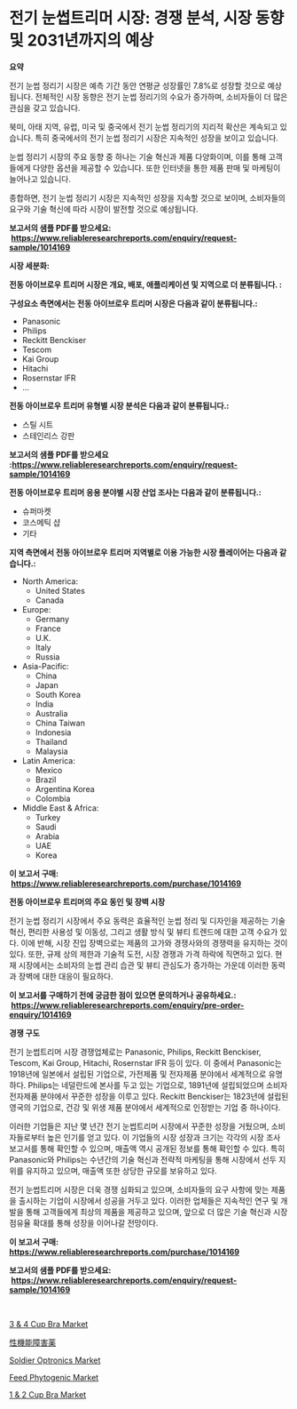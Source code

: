 <p><h1>전기 눈썹트리머 시장: 경쟁 분석, 시장 동향 및 2031년까지의 예상</h1></p><p><strong>요약</strong></p>
<p><p>전기 눈썹 정리기 시장은 예측 기간 동안 연평균 성장률인 7.8%로 성장할 것으로 예상됩니다. 전체적인 시장 동향은 전기 눈썹 정리기의 수요가 증가하며, 소비자들이 더 많은 관심을 갖고 있습니다.</p><p>북미, 아태 지역, 유럽, 미국 및 중국에서 전기 눈썹 정리기의 지리적 확산은 계속되고 있습니다. 특히 중국에서의 전기 눈썹 정리기 시장은 지속적인 성장을 보이고 있습니다.</p><p>눈썹 정리기 시장의 주요 동향 중 하나는 기술 혁신과 제품 다양화이며, 이를 통해 고객들에게 다양한 옵션을 제공할 수 있습니다. 또한 인터넷을 통한 제품 판매 및 마케팅이 늘어나고 있습니다.</p><p>종합하면, 전기 눈썹 정리기 시장은 지속적인 성장을 지속할 것으로 보이며, 소비자들의 요구와 기술 혁신에 따라 시장이 발전할 것으로 예상됩니다.</p></p>
<p><strong>보고서의 샘플 PDF를 받으세요: &nbsp;<a href="https://www.reliableresearchreports.com/enquiry/request-sample/1014169">https://www.reliableresearchreports.com/enquiry/request-sample/1014169</a></strong></p>
<p><strong>시장 세분화:</strong></p>
<p><strong> 전동 아이브로우 트리머 시장은 개요, 배포, 애플리케이션 및 지역으로 더 분류됩니다. :</strong></p>
<p><strong>구성요소 측면에서는 전동 아이브로우 트리머 시장은 다음과 같이 분류됩니다.:</strong></p>
<p><ul><li>Panasonic</li><li>Philips</li><li>Reckitt Benckiser</li><li>Tescom</li><li>Kai Group</li><li>Hitachi</li><li>Rosernstar lFR</li><li>...</li></ul></p>
<p><strong> 전동 아이브로우 트리머 유형별 시장 분석은 다음과 같이 분류됩니다.:</strong></p>
<p><ul><li>스틸 시트</li><li>스테인리스 강판</li></ul></p>
<p><strong>보고서의 샘플 PDF를 받으세요 :<a href="https://www.reliableresearchreports.com/enquiry/request-sample/1014169">https://www.reliableresearchreports.com/enquiry/request-sample/1014169</a></strong></p>
<p><strong> 전동 아이브로우 트리머 응용 분야별 시장 산업 조사는 다음과 같이 분류됩니다.:</strong></p>
<p><ul><li>슈퍼마켓</li><li>코스메틱 샵</li><li>기타</li></ul></p>
<p><strong>지역 측면에서 전동 아이브로우 트리머 지역별로 이용 가능한 시장 플레이어는 다음과 같습니다.:</strong></p>
<p><ul>
    <li>
        North America:
        <ul>
            <li>United States</li>
            <li>Canada</li>
        </ul>
    </li>
    <li>
        Europe:
        <ul>
            <li>Germany</li>
            <li>France</li>
            <li>U.K.</li>
            <li>Italy</li>
            <li>Russia</li>
        </ul>
    </li>
    <li>
        Asia-Pacific:
        <ul>
            <li>China</li>
            <li>Japan</li>
            <li>South Korea</li>
            <li>India</li>
            <li>Australia</li>
            <li>China Taiwan</li>
            <li>Indonesia</li>
            <li>Thailand</li>
            <li>Malaysia</li>
        </ul>
    </li>
    <li>
        Latin America:
        <ul>
            <li>Mexico</li>
            <li>Brazil</li>
            <li>Argentina Korea</li>
            <li>Colombia</li>
        </ul>
    </li>
    <li>
        Middle East & Africa:
        <ul>
            <li>Turkey</li>
            <li>Saudi</li>
            <li>Arabia</li>
            <li>UAE</li>
            <li>Korea</li>
        </ul>
    </li>
    </ul></p>
<p><strong>이 보고서 구매: &nbsp;<a href="https://www.reliableresearchreports.com/purchase/1014169">https://www.reliableresearchreports.com/purchase/1014169</a></strong></p>
<p><strong>전동 아이브로우 트리머의 주요 동인 및 장벽 시장</strong></p>
<p><p>전기 눈썹 정리기 시장에서 주요 동력은 효율적인 눈썹 정리 및 디자인을 제공하는 기술 혁신, 편리한 사용성 및 이동성, 그리고 생활 방식 및 뷰티 트렌드에 대한 고객 수요가 있다. 이에 반해, 시장 진입 장벽으로는 제품의 고가와 경쟁사와의 경쟁력을 유지하는 것이 있다. 또한, 규제 상의 제한과 기술적 도전, 시장 경쟁과 가격 하락에 직면하고 있다. 현재 시장에서는 소비자의 눈썹 관리 습관 및 뷰티 관심도가 증가하는 가운데 이러한 동력과 장벽에 대한 대응이 필요하다.</p></p>
<p><strong>이 보고서를 구매하기 전에 궁금한 점이 있으면 문의하거나 공유하세요.: &nbsp;<a href="https://www.reliableresearchreports.com/enquiry/pre-order-enquiry/1014169">https://www.reliableresearchreports.com/enquiry/pre-order-enquiry/1014169</a></strong></p>
<p><strong>경쟁 구도</strong></p>
<p><p>전기 눈썹트리머 시장 경쟁업체로는 Panasonic, Philips, Reckitt Benckiser, Tescom, Kai Group, Hitachi, Rosernstar lFR 등이 있다. 이 중에서 Panasonic는 1918년에 일본에서 설립된 기업으로, 가전제품 및 전자제품 분야에서 세계적으로 유명하다. Philips는 네덜란드에 본사를 두고 있는 기업으로, 1891년에 설립되었으며 소비자 전자제품 분야에서 꾸준한 성장을 이루고 있다. Reckitt Benckiser는 1823년에 설립된 영국의 기업으로, 건강 및 위생 제품 분야에서 세계적으로 인정받는 기업 중 하나이다.</p><p>이러한 기업들은 지난 몇 년간 전기 눈썹트리머 시장에서 꾸준한 성장을 거뒀으며, 소비자들로부터 높은 인기를 얻고 있다. 이 기업들의 시장 성장과 크기는 각각의 시장 조사 보고서를 통해 확인할 수 있으며, 매출액 역시 공개된 정보를 통해 확인할 수 있다. 특히 Panasonic와 Philips는 수년간의 기술 혁신과 전략적 마케팅을 통해 시장에서 선두 지위를 유지하고 있으며, 매출액 또한 상당한 규모를 보유하고 있다.</p><p>전기 눈썹트리머 시장은 더욱 경쟁 심화되고 있으며, 소비자들의 요구 사항에 맞는 제품을 출시하는 기업이 시장에서 성공을 거두고 있다. 이러한 업체들은 지속적인 연구 및 개발을 통해 고객들에게 최상의 제품을 제공하고 있으며, 앞으로 더 많은 기술 혁신과 시장 점유율 확대를 통해 성장을 이어나갈 전망이다.</p></p>
<p><strong>이 보고서 구매: &nbsp; <a href="https://www.reliableresearchreports.com/purchase/1014169">https://www.reliableresearchreports.com/purchase/1014169</a></strong></p>
<p><strong>보고서의 샘플 PDF를 받으세요: &nbsp;<a href="https://www.reliableresearchreports.com/enquiry/request-sample/1014169">https://www.reliableresearchreports.com/enquiry/request-sample/1014169</a></strong><strong></strong></p>
<p>&nbsp;</p>
<p><p><a href="https://view.publitas.com/reportprime-1/3-4-cup-bra-market-provides-detailed-segmentation-of-this-market-based-on-type-application-and-region-and-forecast-for-the-period-from-2024-2031/">3 & 4 Cup Bra Market</a></p><p><a href="https://medium.com/@ronspencer61/%E6%80%A7%E6%A9%9F%E8%83%BD%E9%9A%9C%E5%AE%B3%E8%96%AC%E5%B8%82%E5%A0%B4%E3%81%AE%E6%B4%9E%E5%AF%9F-%E5%B8%82%E5%A0%B4%E5%8B%95%E5%90%91-%E6%88%90%E9%95%B7-2024%E5%B9%B4%E3%81%8B%E3%82%892031%E5%B9%B4%E3%81%BE%E3%81%A7%E3%81%AE%E4%BA%88%E6%B8%AC-89e2dfc23b84">性機能障害薬</a></p><p><a href="https://issuu.com/reportprime-2/docs/soldier-optronics-market-size-2030.pptx">Soldier Optronics Market</a></p><p><a href="https://github.com/sofayahoo2023/Market-Research-Report-List-3/blob/main/feed-phytogenic-market.md">Feed Phytogenic Market</a></p><p><a href="https://view.publitas.com/reportprime-1/1-2-cup-bra-market-research-report-forecasted-for-period-from-2024-2031-by-market-type-market-application-and-region/">1 & 2 Cup Bra Market</a></p></p>